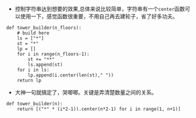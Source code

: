 - 控制字符串达到想要的效果,总体来说比较简单，字符串有一个`center`函数可以使用一下，感觉函数很重要，不用自己再去建轮子，省了好多功夫。
```
def tower_builder(n_floors):
    # build here
    ls = ["*"]
    st = "*"
    lp = []
    for i in range(n_floors-1):
        st += "**"
        ls.append(st)
    for i in ls:
        lp.append(i.center(len(st)," "))
    return lp
```
- 大神一句就搞定了，哭唧唧。关键是弄清楚数量之间的关系。
```
def tower_builder(n):
    return [("*" * (i*2-1)).center(n*2-1) for i in range(1, n+1)]

```
